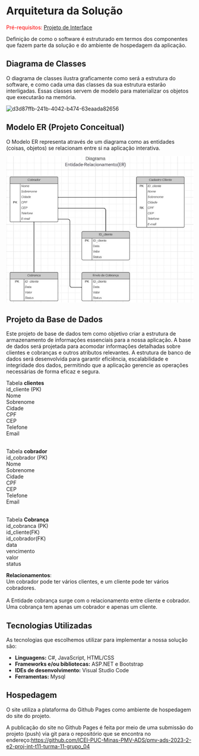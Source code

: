 # Arquitetura da Solução

<span style="color:red">Pré-requisitos: <a href="3-Projeto de Interface.md"> Projeto de Interface</a></span>

Definição de como o software é estruturado em termos dos componentes que fazem parte da solução e do ambiente de hospedagem da aplicação.

## Diagrama de Classes

O diagrama de classes ilustra graficamente como será a estrutura do software, e como cada uma das classes da sua estrutura estarão interligadas. Essas classes servem de modelo para materializar os objetos que executarão na memória.

![d3d87ffb-241b-4042-b474-63eaada82656](https://github.com/ICEI-PUC-Minas-PMV-ADS/pmv-ads-2023-2-e2-proj-int-t11-turma-11-grupo_04/assets/128761321/ec572b2d-fdfe-4855-b311-eed2b7219d26)

## Modelo ER (Projeto Conceitual)

O Modelo ER representa através de um diagrama como as entidades (coisas, objetos) se relacionam entre si na aplicação interativa.
<br>

![Diagrama_ER](img/Diagrama_entidade.jpg)

## Projeto da Base de Dados

Este projeto de base de dados tem como objetivo criar a estrutura de armazenamento de informações essenciais para a nossa aplicação. A base de dados será projetada para acomodar informações detalhadas sobre clientes e  cobranças e outros atributos relevantes. A estrutura de banco de dados será desenvolvida para garantir eficiência, escalabilidade e integridade dos dados, permitindo que a aplicação gerencie as operações necessárias de forma eficaz e segura.

Tabela **clientes**<br>
id_cliente (PK)<br>
Nome<br>
Sobrenome<br> 
Cidade<br>
CPF<br>
CEP<br>
Telefone <br>
Email<br>
<br>

Tabela **cobrador**<br>
id_cobrador (PK)<br>
Nome<br>
Sobrenome <br>
Cidade<br>
CPF<br>
CEP<br>
Telefone <br>
Email<br>
<br>

Tabela **Cobrança** <br>
id_cobranca (PK)<br>
id_cliente(FK)<br>
id_cobrador(FK)<br>
data<br>
vencimento<br>
valor<br>
status<br>

**Relacionamentos**:<br>
Um cobrador pode ter vários clientes, e um cliente pode ter vários cobradores. 
<br><br>
A Entidade cobrança surge com o relacionamento entre cliente e cobrador. Uma cobrança tem apenas um cobrador e apenas um cliente. 

## Tecnologias Utilizadas

As tecnologias que escolhemos utilizar para implementar a nossa solução são: 
<br>
- **Linguagens:** C#, JavaScript, HTML/CSS
- **Frameworks e/ou bibliotecas:** ASP.NET e Bootstrap
- **IDEs de desenvolvimento:** Visual Studio Code
- **Ferramentas:** Mysql
  
## Hospedagem

O site utiliza a plataforma do Github Pages como ambiente de hospedagem do site do projeto. 

A publicação do site no Github Pages é feita por meio de uma submissão do projeto (push) via git para o repositório que se encontra no endereço:https://github.com/ICEI-PUC-Minas-PMV-ADS/pmv-ads-2023-2-e2-proj-int-t11-turma-11-grupo_04
